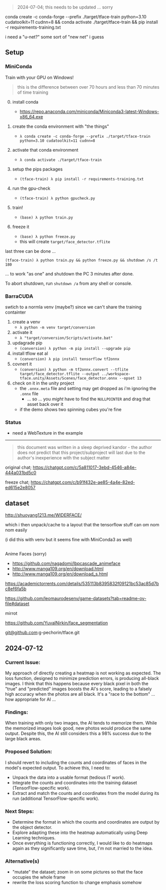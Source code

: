 

> 2024-07-04; this needs to be updated ... sorry


conda create -c conda-forge --prefix ./target/tface-train python=3.10 cudatoolkit=11 cudnn=8 && conda activate ./target/tface-train &&  pip install -r requirements-training.txt




i need a "u-net?" some sort of "new net" i guess







## Setup

### MiniConda

Train with your GPU on Windows!

> this is the difference between over 70 hours and less than 70 minutes of time training

0. install conda
	- https://repo.anaconda.com/miniconda/Miniconda3-latest-Windows-x86_64.exe
1. create the conda environment with "the things"
	- `λ conda create -c conda-forge --prefix ./target/tface-train python=3.10 cudatoolkit=11 cudnn=8`
2. activate that conda environment
	- `λ conda activate ./target/tface-train`
5. setup the pips packages
	- `(tface-train) λ pip install -r requirements-training.txt`

6. run the gpu-check
	- `(tface-train) λ python gpucheck.py`
7. train!
	- `(base) λ python train.py`
7. freeze it
	- `(base) λ python freeze.py`
	- this will create `target/face_detector.tflite`

last three can be done ...

`(tface-train) λ python train.py && python freeze.py && shutdown /s /t 180`

... to work "as one" and shutdown the PC 3 minutes after done.

To abort shutdown, run `shutdown /a` from any shell or console.

### BarraCUDA


swtich to a normla venv (maybe?) since we can't share the training containter


1. create a venv
	- `λ python -m venv target/conversion`
2. activate it
	- `λ "target/conversion/Scripts/activate.bat"`
3. updagrade pip
	- `(conversion) λ python -m pip install --upgrade pip`
4. install tflow eat al
	- `(conversion) λ pip install tensorflow tf2onnx`
5. covnert it
	- `(conversion) λ python -m tf2onnx.convert --tflite target/face_detector.tflite --output ../workspace-tface.unity/Assets/Scenes/face_detector.onnx --opset 13`
6. check on it in the unity project
	- the `.onnx.meta` file and setting may get dropped as i'm ignoring the `.onnx` file
		- ... so ... you *might* have to find the `NULLPOINTER` and drag that asset back over it
	- if the demo shows two spinning cubes you're fine

### Status

- need a WebTexture in the example

-----

> this document was written in a sleep deprived kandor - the author does not predict that this project/subproject will last due to the author's inexperience with the subject matter

original chat;
	https://chatgpt.com/c/5a811017-3ebd-4546-a84e-444a031bd5c0


freeze chat;
	https://chatgpt.com/c/b91f432e-ae85-4a4e-82ed-ed615e2e8057

## dataset

http://shuoyang1213.me/WIDERFACE/

which i then unpack/cache to a layout that the tensorflow stuff can om nom nom easily

(i did this with venv but it seems fine with MiniConda3 as well)



##

Anime Faces (sorry)
- https://github.com/nagadomi/lbpcascade_animeface
- http://www.manga109.org/en/download.html
- http://www.manga109.org/en/download_s.html

https://academictorrents.com/details/535113b8395832f09121bc53ac85d7bc8ef6fa5b

https://github.com/leomaurodesenv/game-datasets?tab=readme-ov-file#dataset



mirrot

https://github.com/YuvalNirkin/face_segmentation

git@github.com:g-pechorin/tface.git

## 2024-07-12

### Current Issue:
My approach of directly creating a heatmap is not working as expected. The loss function, designed to minimize prediction errors, is producing all-black images. I think that this happens because every black pixel in both the "true" and "predicted" images boosts the AI's score, leading to a falsely high accuracy when the photos are all black. It's a "race to the bottom" ... how appropriate for AI ...

### Findings:
When training with only two images, the AI tends to memorize them. While the memorized images look good, new photos would produce the same output. Despite this, the AI still considers this a 98% success due to the large black areas.

### Proposed Solution:
I should revert to including the counts and coordinates of faces in the model's expected output. To achieve this, I need to:
- Unpack the data into a usable format (tedious IT work).
- Integrate the counts and coordinates into the training dataset (TensorFlow-specific work).
- Extract and match the counts and coordinates from the model during its run (additional TensorFlow-specific work).

### Next Steps:
- Determine the format in which the counts and coordinates are output by the object detector.
- Explore adapting these into the heatmap automatically using Deep Learning techniques.
- Once everything is functioning correctly, I would like to do heatmaps again as they significantly save time, but, I'm not married to the idea.

### Alternative(s)
- "mutate" the dataset; zoom in on some pictures so that the face occupies the whole frame
- rewrite the loss scoring function to change emphasis somehow
